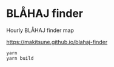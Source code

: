 # BLÅHAJ finder

Hourly BLÅHAJ finder map

https://makitsune.github.io/blahaj-finder

```
yarn
yarn build
```
